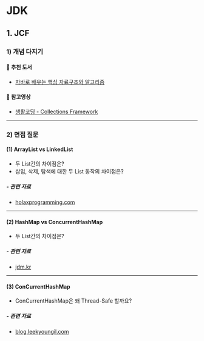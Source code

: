 # JDK

## 1. JCF

### 1) 개념 다지기

#### 📖 추천 도서

- [자바로 배우는 핵심 자료구조와 알고리즘](http://www.hanbit.co.kr/store/books/look.php?p_code=B1619666323)

#### 🎥 참고영상

- [생활코딩 - Collections Framework](https://www.opentutorials.org/course/1223/6446)

---

### 2) 면접 질문

#### (1) ArrayList vs LinkedList
- 두 List간의 차이점은?
- 삽입, 삭제, 탐색에 대한 두 List 동작의 차이점은?

##### - 관련 자료
- [holaxprogramming.com](https://www.holaxprogramming.com/2014/02/12/java-list-interface/)

---
        
#### (2) HashMap vs ConcurrentHashMap
- 두 List간의 차이점은?

##### - 관련 자료
- [jdm.kr](https://jdm.kr/blog/197)

---

#### (3) ConCurrentHashMap
- ConCurrentHashMap은 왜 Thread-Safe 할까요?
    
##### - 관련 자료
- [blog.leekyoungil.com](http://blog.leekyoungil.com/?p=159)                        
